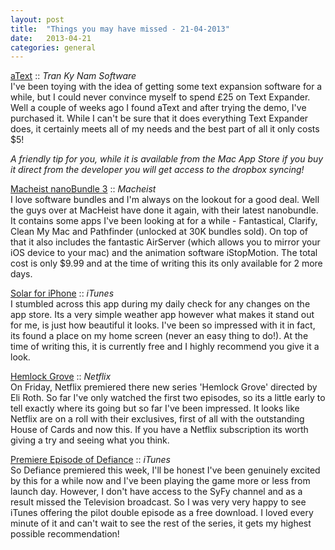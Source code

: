 ```yaml
---
layout: post
title:  "Things you may have missed - 21-04-2013"
date:   2013-04-21
categories: general
---
```

[aText][link1] :: _Tran Ky Nam Software_  
I've been toying with the idea of getting some text expansion software for a while, but I could never convince myself to spend £25 on Text Expander. Well a couple of weeks ago I found aText and after trying the demo, I've purchased it. While I can't be sure that it does everything Text Expander does, it certainly meets all of my needs and the best part of all it only costs $5!   

_A friendly tip for you, while it is available from the Mac App Store if you buy it direct from the developer you will get access to the dropbox syncing!_
  
[Macheist nanoBundle 3][link2] :: _Macheist_  
I love software bundles and I'm always on the lookout for a good deal. Well the guys over at MacHeist have done it again, with their latest nanobundle. It contains some apps I've been looking at for a while - Fantastical, Clarify, Clean My Mac and Pathfinder (unlocked at 30K bundles sold). On top of that it also includes the fantastic AirServer (which allows you to mirror your iOS device to your mac) and the animation software iStopMotion. The total cost is only $9.99 and at the time of writing this its only available for 2 more days.
  
[Solar for iPhone][link3] :: _iTunes_  
I stumbled across this app during my daily check for any changes on the app store. Its a very simple weather app however what makes it stand out for me, is just how beautiful it looks. I've been so impressed with it in fact, its found a place on my home screen (never an easy thing to do!). At the time of writing this, it is currently free and I highly recommend you give it a look.
  
[Hemlock Grove][link4] :: _Netflix_  
On Friday, Netflix premiered there new series 'Hemlock Grove' directed by Eli Roth. So far I've only watched the first two episodes, so its a little early to tell exactly where its going but so far I've been impressed. It looks like Netflix are on a roll with their exclusives, first of all with the outstanding House of Cards and now this. If you have a Netflix subscription its worth giving a try and seeing what you think.  
  
[Premiere Episode of Defiance][link5] :: _iTunes_  
So Defiance premiered this week, I'll be honest I've been genuinely excited by this for a while now and I've been playing the game more or less from launch day. However, I don't have access to the SyFy channel and as a result missed the Television broadcast. So I was very very happy to see iTunes offering the pilot double episode as a free download. I loved every minute of it and can't wait to see the rest of the series, it gets my highest possible recommendation!
  
[link1]: http://www.trankynam.com/atext/
[link2]: http://macheist.com/
[link3]: https://itunes.apple.com/gb/app/id542875991?mt=8&affId=1860684
[link4]: http://www.youtube.com/watch?v=rlZUsPcChgI
[link5]: https://itunes.apple.com/gb/tv-season/defiance-season-1/id633651584